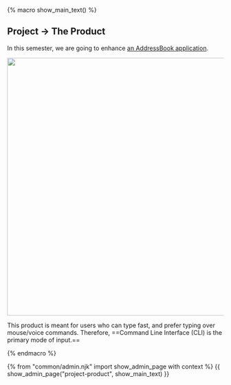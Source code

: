 {% macro show_main_text() %} 
<div id="main">

## Project → The Product

In this semester, we are going to enhance [an AddressBook application](https://se-edu.github.io/addressbook-level4/).

<img src="{{module_org}}/addressbook-level4/raw/master/docs/images/Ui.png" width="600"/>
<p/>

This product is meant for users who can type fast, and prefer typing over mouse/voice commands. Therefore, ==Command Line Interface (CLI) is the primary mode of input.== 

<panel src="project-constraints.md#constraint-cli" header="Admin {{ icon_embedding }} Admin: Project Contstraints: More info about the 'CLI app' requirement" minimized />
<p/>

</div>
{% endmacro %} 


{% from "common/admin.njk" import show_admin_page with context %}
{{ show_admin_page("project-product", show_main_text) }}
